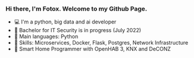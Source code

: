 ### Hi there, I'm Fotox. Welcome to my Github Page.

- :computer: I'm a python, big data and ai developer
- :school: Bachelor for IT Security is in progress (July 2022)
- :speech_balloon: Main languages: Python
- :speech_balloon: Skills: Microservices, Docker, Flask, Postgres, Network Infrastructure
- :house_with_garden: Smart Home Programmer with OpenHAB 3, KNX and DeCONZ
